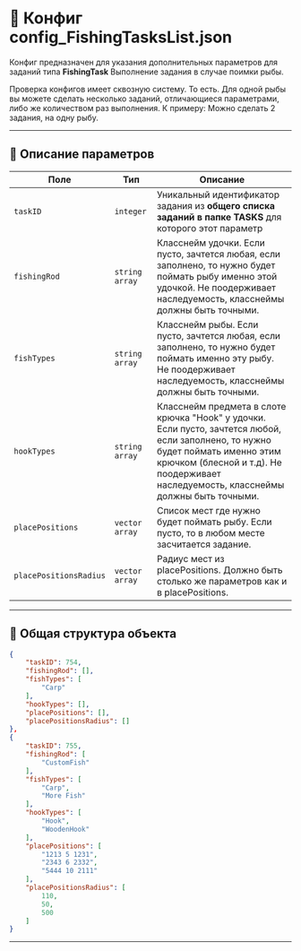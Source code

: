 
# 📄 Конфиг config_FishingTasksList.json

Конфиг предназначен для указания дополнительных параметров для заданий типа **FishingTask**
Выполнение задания в случае поимки рыбы. 

Проверка конфигов имеет сквозную систему. То есть. Для одной рыбы вы можете сделать несколько заданий, отличающиеся параметрами, либо же количеством раз выполнения. К примеру: Можно сделать 2 задания, на одну рыбу. 

---

## 🧩 Описание параметров

| Поле              | Тип        |  Описание |
|-------------------|------------|----------|
| `taskID`          | `integer`  | Уникальный идентификатор задания из **общего списка заданий в папке TASKS** для которого этот параметр |
| `fishingRod`      | `string array`   | Класснейм удочки. Если пусто, зачтется любая, если заполнено, то нужно будет поймать рыбу именно этой удочкой. Не поодерживает наследуемость, класснеймы должны быть точными. |
| `fishTypes`      | `string array`   | Класснейм рыбы. Если пусто, зачтется любая, если заполнено, то нужно будет поймать именно эту рыбу. Не поодерживает наследуемость, класснеймы должны быть точными. |
| `hookTypes`      | `string array`   | Класснейм предмета в слоте крючка "Hook" у удочки. Если пусто, зачтется любой, если заполнено, то нужно будет поймать именно этим крючком (блесной и т.д). Не поодерживает наследуемость, класснеймы должны быть точными. |
| `placePositions` | `vector array`   | Список мест где нужно будет поймать рыбу. Если пусто, то в любом месте засчитается задание.|
| `placePositionsRadius` | `vector array`   | Радиус мест из placePositions. Должно быть столько же параметров как и в placePositions.|

---


## 🧱 Общая структура объекта

```json
{
    "taskID": 754,
    "fishingRod": [],
    "fishTypes": [
        "Carp"
    ],
    "hookTypes": [],
    "placePositions": [],
    "placePositionsRadius": []
},
{
    "taskID": 755,
    "fishingRod": [
        "CustomFish"
    ],
    "fishTypes": [
        "Carp",
        "More Fish"
    ],
    "hookTypes": [
        "Hook",
        "WoodenHook"
    ],
    "placePositions": [
        "1213 5 1231",
        "2343 6 2332",
        "5444 10 2111"
    ],
    "placePositionsRadius": [
        110,
        50,
        500
    ]
}
```

---
